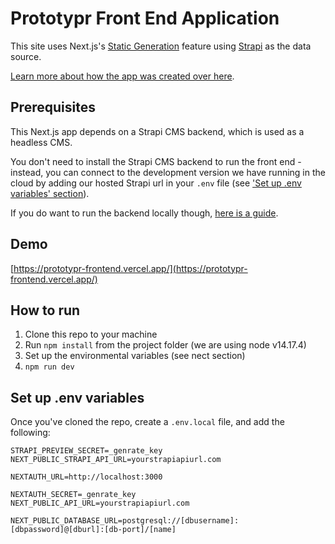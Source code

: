 # Prototypr Front End Application

This site uses Next.js's [Static Generation](https://nextjs.org/docs/basic-features/pages) feature using [Strapi](https://strapi.io/) as the data source.

[Learn more about how the app was created over here](https://prototypr-gftw.vercel.app/front-end).

## Prerequisites
This Next.js app depends on a Strapi CMS backend, which is used as a headless CMS.

You don't need to install the Strapi CMS backend to run the front end - instead, you can connect to the development version we have running in the cloud by adding our hosted Strapi url in your `.env` file (see ['Set up .env variables' section](https://github.com/Prototypr/prototypr-frontend#set-up-env-variables)).

If you do want to run the backend locally though, [here is a guide](https://prototypr-gftw.vercel.app/back-end). 

## Demo

[https://prototypr-frontend.vercel.app/](https://prototypr-frontend.vercel.app/)


## How to run

1. Clone this repo to your machine
2. Run `npm install` from the project folder (we are using node v14.17.4)
3. Set up the environmental variables (see nect section)
4. `npm run dev` 


## Set up .env variables

Once you've cloned the repo, create a `.env.local` file, and add the following:

```code
STRAPI_PREVIEW_SECRET=_genrate_key
NEXT_PUBLIC_STRAPI_API_URL=yourstrapiapiurl.com

NEXTAUTH_URL=http://localhost:3000

NEXTAUTH_SECRET=_genrate_key
NEXT_PUBLIC_API_URL=yourstrapiapiurl.com

NEXT_PUBLIC_DATABASE_URL=postgresql://[dbusername]:[dbpassword]@[dburl]:[db-port]/[name]
```

